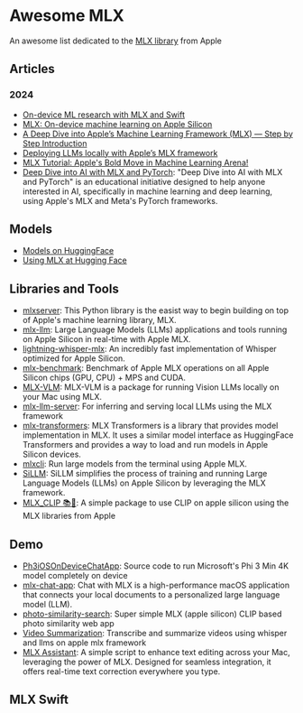 # Awesome MLX

An awesome list dedicated to the [MLX library](https://github.com/ml-explore/mlx) from Apple

## Articles

### 2024
- [On-device ML research with MLX and Swift](https://www.swift.org/blog/mlx-swift/)
- [MLX: On-device machine learning on Apple Silicon](https://antran.app/2024/mlx_getting_started/)
- [A Deep Dive into Apple’s Machine Learning Framework (MLX) — Step by Step Introduction](https://medium.com/@dynotes/a-deep-dive-into-apples-machine-learning-framework-mlx-step-by-step-introduction-d00681e56de2)
- [Deploying LLMs locally with Apple’s MLX framework](https://towardsdatascience.com/deploying-llms-locally-with-apples-mlx-framework-2b3862049a93)
- [MLX Tutorial: Apple's Bold Move in Machine Learning Arena!](https://www.youtube.com/watch?v=DIpv7CQloSk) 
- [Deep Dive into AI with MLX and PyTorch](https://github.com/neobundy/Deep-Dive-Into-AI-With-MLX-PyTorch): "Deep Dive into AI with MLX and PyTorch" is an educational initiative designed to help anyone interested in AI, specifically in machine learning and deep learning, using Apple's MLX and Meta's PyTorch frameworks.

## Models

- [Models on HuggingFace](https://huggingface.co/mlx-community)
- [Using MLX at Hugging Face](https://huggingface.co/docs/hub/en/mlx)

## Libraries and Tools

- [mlxserver](https://www.mlxserver.com/): This Python library is the easist way to begin building on top of Apple's machine learning library, MLX.
- [mlx-llm](https://github.com/riccardomusmeci/mlx-llm): Large Language Models (LLMs) applications and tools running on Apple Silicon in real-time with Apple MLX.
- [lightning-whisper-mlx](https://github.com/mustafaaljadery/lightning-whisper-mlx): An incredibly fast implementation of Whisper optimized for Apple Silicon.
- [mlx-benchmark](https://github.com/TristanBilot/mlx-benchmark): Benchmark of Apple MLX operations on all Apple Silicon chips (GPU, CPU) + MPS and CUDA.
- [MLX-VLM](https://github.com/Blaizzy/mlx-vlm): MLX-VLM is a package for running Vision LLMs locally on your Mac using MLX.
- [mlx-llm-server](https://github.com/mzbac/mlx-llm-server): For inferring and serving local LLMs using the MLX framework
- [mlx-transformers](https://github.com/ToluClassics/mlx-transformers): MLX Transformers is a library that provides model implementation in MLX. It uses a similar model interface as HuggingFace Transformers and provides a way to load and run models in Apple Silicon devices.
- [mlxcli](https://github.com/mustafaaljadery/mlxcli): Run large models from the terminal using Apple MLX.
- [SiLLM](https://github.com/armbues/SiLLM): SiLLM simplifies the process of training and running Large Language Models (LLMs) on Apple Silicon by leveraging the MLX framework.
- [MLX_CLIP 📚🤖](https://github.com/harperreed/mlx_clip): A simple package to use CLIP on apple silicon using the MLX libraries from Apple

## Demo

- [Ph3iOSOnDeviceChatApp](https://inkysquid4.gumroad.com/l/lghejp): Source code to run Microsoft's Phi 3 Min 4K model completely on device
- [mlx-chat-app](https://github.com/mlx-chat/mlx-chat-app): Chat with MLX is a high-performance macOS application that connects your local documents to a personalized large language model (LLM).
- [photo-similarity-search](https://github.com/harperreed/photo-similarity-search): Super simple MLX (apple silicon) CLIP based photo similarity web app
- [Video Summarization](https://github.com/Peter-obi/Video_summarization_mlx): Transcribe and summarize videos using whisper and llms on apple mlx framework
- [MLX Assistant](https://github.com/Doriandarko/mlx-assistant): A simple script to enhance text editing across your Mac, leveraging the power of MLX. Designed for seamless integration, it offers real-time text correction everywhere you type.

## MLX Swift
